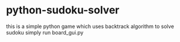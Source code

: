 # python-sudoku-solver
this is a simple python game which uses backtrack algorithm to  solve sudoku
simply run board_gui.py
